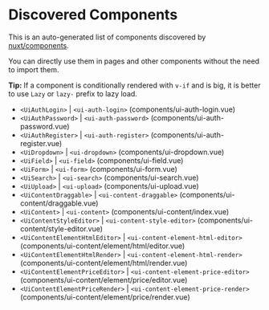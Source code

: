 # Discovered Components

This is an auto-generated list of components discovered by [nuxt/components](https://github.com/nuxt/components).

You can directly use them in pages and other components without the need to import them.

**Tip:** If a component is conditionally rendered with `v-if` and is big, it is better to use `Lazy` or `lazy-` prefix to lazy load.

- `<UiAuthLogin>` | `<ui-auth-login>` (components/ui-auth-login.vue)
- `<UiAuthPassword>` | `<ui-auth-password>` (components/ui-auth-password.vue)
- `<UiAuthRegister>` | `<ui-auth-register>` (components/ui-auth-register.vue)
- `<UiDropdown>` | `<ui-dropdown>` (components/ui-dropdown.vue)
- `<UiField>` | `<ui-field>` (components/ui-field.vue)
- `<UiForm>` | `<ui-form>` (components/ui-form.vue)
- `<UiSearch>` | `<ui-search>` (components/ui-search.vue)
- `<UiUpload>` | `<ui-upload>` (components/ui-upload.vue)
- `<UiContentDraggable>` | `<ui-content-draggable>` (components/ui-content/draggable.vue)
- `<UiContent>` | `<ui-content>` (components/ui-content/index.vue)
- `<UiContentStyleEditor>` | `<ui-content-style-editor>` (components/ui-content/style-editor.vue)
- `<UiContentElementHtmlEditor>` | `<ui-content-element-html-editor>` (components/ui-content/element/html/editor.vue)
- `<UiContentElementHtmlRender>` | `<ui-content-element-html-render>` (components/ui-content/element/html/render.vue)
- `<UiContentElementPriceEditor>` | `<ui-content-element-price-editor>` (components/ui-content/element/price/editor.vue)
- `<UiContentElementPriceRender>` | `<ui-content-element-price-render>` (components/ui-content/element/price/render.vue)
